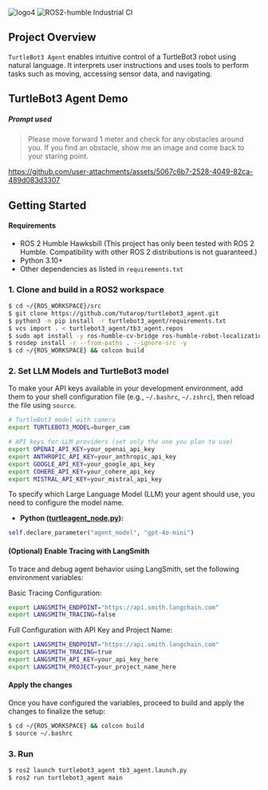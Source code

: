 ![logo4](https://github.com/user-attachments/assets/5075b307-f1cb-44af-8c01-1919d2b9397d)
![ROS2-humble Industrial CI](https://github.com/Yutarop/turtlebot3_agent/actions/workflows/ros2_ci.yml/badge.svg)
## Project Overview
`TurtleBot3 Agent` enables intuitive control of a TurtleBot3 robot using natural language. It interprets user instructions and uses tools to perform tasks such as moving, accessing sensor data, and navigating.

## TurtleBot3 Agent Demo
##### Prompt used
> Please move forward 1 meter and check for any obstacles around you. If you find an obstacle, show me an image and come back to your staring point.

https://github.com/user-attachments/assets/5067c6b7-2528-4049-82ca-489d083d3307

## Getting Started
#### Requirements
- ROS 2 Humble Hawksbill (This project has only been tested with ROS 2 Humble. Compatibility with other ROS 2 distributions is not guaranteed.)
- Python 3.10+
- Other dependencies as listed in `requirements.txt`
### 1. Clone and build in a ROS2 workspace 
```bash
$ cd ~/{ROS_WORKSPACE}/src
$ git clone https://github.com/Yutarop/turtlebot3_agent.git
$ python3 -m pip install -r turtlebot3_agent/requirements.txt
$ vcs import . < turtlebot3_agent/tb3_agent.repos
$ sudo apt install -y ros-humble-cv-bridge ros-humble-robot-localization
$ rosdep install -r --from-paths . --ignore-src -y
$ cd ~/{ROS_WORKSPACE} && colcon build
```
### 2. Set LLM Models and TurtleBot3 model
To make your API keys available in your development environment, add them to your shell configuration file (e.g., `~/.bashrc`, `~/.zshrc`), then reload the file using `source`.

```bash
# TurtleBot3 model with camera
export TURTLEBOT3_MODEL=burger_cam

# API keys for LLM providers (set only the one you plan to use)
export OPENAI_API_KEY=your_openai_api_key
export ANTHROPIC_API_KEY=your_anthropic_api_key
export GOOGLE_API_KEY=your_google_api_key
export COHERE_API_KEY=your_cohere_api_key
export MISTRAL_API_KEY=your_mistral_api_key
```

To specify which Large Language Model (LLM) your agent should use, you need to configure the model name.

- **Python ([turtleagent_node.py](https://github.com/Yutarop/turtlebot3_agent/blob/main/turtlebot3_agent/tb3_node.py)):**

 ```python
 self.declare_parameter("agent_model", "gpt-4o-mini")
 ```
#### (Optional) Enable Tracing with LangSmith
To trace and debug agent behavior using LangSmith, set the following environment variables:

Basic Tracing Configuration:
```bash
export LANGSMITH_ENDPOINT="https://api.smith.langchain.com"
export LANGSMITH_TRACING=false
```
Full Configuration with API Key and Project Name:
```bash
export LANGSMITH_ENDPOINT="https://api.smith.langchain.com"
export LANGSMITH_TRACING=true
export LANGSMITH_API_KEY=your_api_key_here
export LANGSMITH_PROJECT=your_project_name_here
```

#### Apply the changes
Once you have configured the variables, proceed to build and apply the changes to finalize the setup:
```bash
$ cd ~/{ROS_WORKSPACE} && colcon build
$ source ~/.bashrc
```

### 3. Run
```bash
$ ros2 launch turtlebot3_agent tb3_agent.launch.py
$ ros2 run turtlebot3_agent main
```

